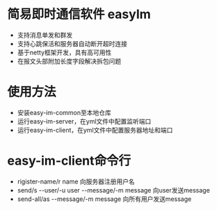 # 简易即时通信软件 easyIm
+ 支持消息单发和群发
+ 支持心跳保活和服务器自动断开超时连接
+ 基于netty框架开发，具有高可用性
+ 在报文头部附加长度字段解决拆包问题

# 使用方法
+ 安装easy-im-common至本地仓库
+ 运行easy-im-server，在yml文件中配置监听端口
+ 运行easy-im-client，在yml文件中配置服务器地址和端口
  
# easy-im-client命令行
+ rigister-name/r name 向服务器注册用户名
+ send/s --user/-u user --message/-m message 向user发送message
+ send-all/as --message/-m message 向所有用户发送message
